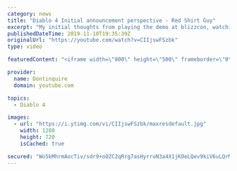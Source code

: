 ```yaml
---
category: news
title: "Diablo 4 Initial announcement perspective - Red Shirt Guy"
excerpt: "My initial thoughts from playing the demo at blizzcon, watching the developer interviews, and listening to the wacky Q&A from the systems and features panel."
publishedDateTime: 2019-11-10T19:35:39Z
originalUrl: "https://youtube.com/watch?v=CIIjswFSzbk"
type: video

featuredContent: "<iframe width=\"800\" height=\"500\" frameborder=\"0\" src=\"https://www.youtube.com/embed/CIIjswFSzbk\" allow=\"accelerometer; autoplay; encrypted-media; gyroscope; picture-in-picture\" allowfullscreen></iframe>"

provider:
  name: Dontinquire
  domain: youtube.com

topics:
  - Diablo 4

images:
  - url: "https://i.ytimg.com/vi/CIIjswFSzbk/maxresdefault.jpg"
    width: 1280
    height: 720
    isCached: true

secured: "Wo5kMhrmAocTiv/sdr9+oOZC2qRrg7asHyrruN3a4X1jK0eLQev9kiV6uLQrMOIzmSS5yc2FpdcB0PAhoVAQJYjssOpD0eDT57D02BgBvLJWmjPpDA182sMWJ7L4yrblim+pmqDitNmvA/DMHyPqJjXVvaXmB/O4LLxYciLn8URw5+EtcAGXjSs2eRTTA5b+pEzDe5nQpPqVbBAF+agE9EoeuB7Z0HgYBrGiClEhnDLyvRQIo6weR/r6m9qh/U5EZkcuCbiOtBunSQuYnrhpI3afDxtJo1X0d7KKB4vsaDo2IS7o1cRvnMjZesFKGPwEhAlGMA7JnMVzCzjzH1E/KDgUNz5gSMs0Lfjk8Do1yEeKg5VUBX32/LWArF43gGhOmSDzXjumMnFgy753TWtsBjjAgpVAFgFIQPyGZJt3QWH6CZw0756stlG4ajE1sGyL;46SzkXNOXIbbHZpTbaowTA=="
---
```


